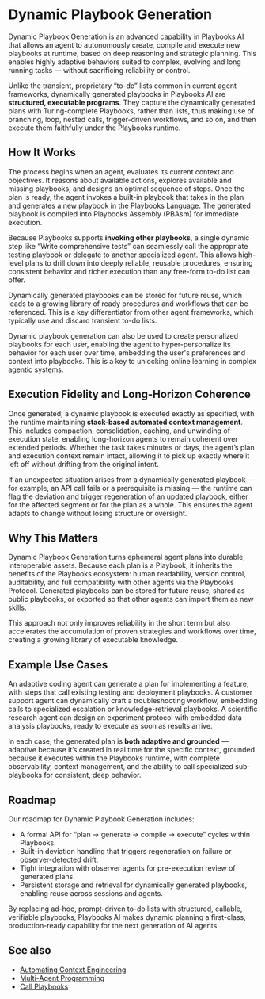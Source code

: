 # Dynamic Playbook Generation

Dynamic Playbook Generation is an advanced capability in Playbooks AI that allows an agent to autonomously create, compile and execute new playbooks at runtime, based on deep reasoning and strategic planning. This enables highly adaptive behaviors suited to complex, evolving and long running tasks — without sacrificing reliability or control.

Unlike the transient, proprietary “to-do” lists common in current agent frameworks, dynamically generated playbooks in Playbooks AI are **structured, executable programs**. They capture the dynamically generated plans with Turing-complete Playbooks, rather than lists, thus making use of branching, loop, nested calls, trigger-driven workflows, and so on, and then execute them faithfully under the Playbooks runtime.


## How It Works

The process begins when an agent, evaluates its current context and objectives. It reasons about available actions, explores available and missing playbooks, and designs an optimal sequence of steps. Once the plan is ready, the agent invokes a built-in playbook that takes in the plan and generates a new playbook in the Playbooks Language. The generated playbook is compiled into Playbooks Assembly (PBAsm) for immediate execution.

Because Playbooks supports **invoking other playbooks**, a single dynamic step like “Write comprehensive tests” can seamlessly call the appropriate testing playbook or delegate to another specialized agent. This allows high-level plans to drill down into deeply reliable, reusable procedures, ensuring consistent behavior and richer execution than any free-form to-do list can offer.

Dynamically generated playbooks can be stored for future reuse, which leads to a growing library of ready procedures and workflows that can be referenced. This is a key differentiator from other agent frameworks, which typically use and discard transient to-do lists.

Dynamic playbook generation can also be used to create personalized playbooks for each user, enabling the agent to hyper-personalize its behavior for each user over time, embedding the user's preferences and context into playbooks. This is a key to unlocking online learning in complex agentic systems.


## Execution Fidelity and Long-Horizon Coherence

Once generated, a dynamic playbook is executed exactly as specified, with the runtime maintaining **stack-based automated context management**. This includes compaction, consolidation, caching, and unwinding of execution state, enabling long-horizon agents to remain coherent over extended periods. Whether the task takes minutes or days, the agent’s plan and execution context remain intact, allowing it to pick up exactly where it left off without drifting from the original intent.

If an unexpected situation arises from a dynamically generated playbook — for example, an API call fails or a prerequisite is missing — the runtime can flag the deviation and trigger regeneration of an updated playbook, either for the affected segment or for the plan as a whole. This ensures the agent adapts to change without losing structure or oversight.


## Why This Matters

Dynamic Playbook Generation turns ephemeral agent plans into durable, interoperable assets. Because each plan is a Playbook, it inherits the benefits of the Playbooks ecosystem: human readability, version control, auditability, and full compatibility with other agents via the Playbooks Protocol. Generated playbooks can be stored for future reuse, shared as public playbooks, or exported so that other agents can import them as new skills.

This approach not only improves reliability in the short term but also accelerates the accumulation of proven strategies and workflows over time, creating a growing library of executable knowledge.


## Example Use Cases

An adaptive coding agent can generate a plan for implementing a feature, with steps that call existing testing and deployment playbooks. A customer support agent can dynamically craft a troubleshooting workflow, embedding calls to specialized escalation or knowledge-retrieval playbooks. A scientific research agent can design an experiment protocol with embedded data-analysis playbooks, ready to execute as soon as results arrive.

In each case, the generated plan is **both adaptive and grounded** — adaptive because it’s created in real time for the specific context, grounded because it executes within the Playbooks runtime, with complete observability, context management, and the ability to call specialized sub-playbooks for consistent, deep behavior.


## Roadmap

Our roadmap for Dynamic Playbook Generation includes:

* A formal API for “plan → generate → compile → execute” cycles within Playbooks.
* Built-in deviation handling that triggers regeneration on failure or observer-detected drift.
* Tight integration with observer agents for pre-execution review of generated plans.
* Persistent storage and retrieval for dynamically generated playbooks, enabling reuse across sessions and agents.

By replacing ad-hoc, prompt-driven to-do lists with structured, callable, verifiable playbooks, Playbooks AI makes dynamic planning a first-class, production-ready capability for the next generation of AI agents.


## See also

- [Automating Context Engineering](automating-context-engineering.md)
- [Multi-Agent Programming](../agents/index.md)
- [Call Playbooks](../guides/calling-playbooks.md)